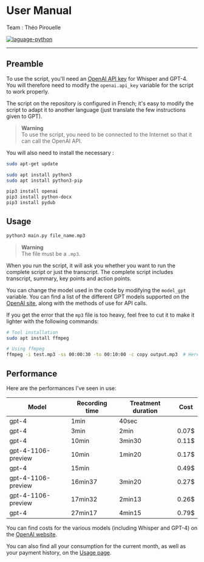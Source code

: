 # User Manual

Team : Théo Pirouelle

<a href="https://www.python.org/">
  <img src="https://img.shields.io/badge/language-python-blue?style=flat-square" alt="laguage-python" />
</a>

---

## Preamble

To use the script, you'll need an [OpenAI API key](https://platform.openai.com/account/api-keys) for Whisper and GPT-4.
You will therefore need to modify the `openai.api_key` variable for the script to work properly.

The script on the repository is configured in French; it's easy to modify the script to adapt it to another language (just translate the few instructions given to GPT).

> **Warning**<br>
> To use the script, you need to be connected to the Internet so that it can call the OpenAI API.

You will also need to install the necessary :
```bash
sudo apt-get update

sudo apt install python3
sudo apt install python3-pip

pip3 install openai
pip3 install python-docx
pip3 install pydub
```

## Usage

```bash
python3 main.py file_name.mp3
```

> **Warning**<br>
> The file must be a `.mp3`.

When you run the script, it will ask you whether you want to run the complete script or just the transcript.
The complete script includes transcript, summary, key points and action points.

You can change the model used in the code by modifying the `model_gpt` variable. You can find a list of the different GPT models supported on the [OpenAI site](https://platform.openai.com/docs/guides/function-calling), along with the methods of use for API calls.


If you get the error that the `mp3` file is too heavy, feel free to cut it to make it lighter with the following commands:

```bash
# Tool installation
sudo apt install ffmpeg

# Using ffmpeg
ffmpeg -i test.mp3 -ss 00:00:30 -to 00:10:00 -c copy output.mp3  # Here from 30 seconds to 10 minutes
```

## Performance

Here are the performances I've seen in use:

| Model | Recording time | Treatment duration | Cost |
| --- | --- | --- | --- |
| gpt-4 | 1min | 40sec |  |
| gpt-4 | 3min | 2min | 0.07$ |
| gpt-4 | 10min | 3min30 | 0.11$ |
| gpt-4-1106-preview | 10min | 1min20 | 0.17$ |
| gpt-4 | 15min |  | 0.49$ |
| gpt-4-1106-preview | 16min37 | 3min20 | 0.27$ |
| gpt-4-1106-preview | 17min32 | 2min13 | 0.26$ |
| gpt-4 | 27min17 | 4min15 | 0.79$ |

You can find costs for the various models (including Whisper and GPT-4) on the [OpenAI website](https://openai.com/pricing).

You can also find all your consumption for the current month, as well as your payment history, on the [Usage page](https://platform.openai.com/usage).
